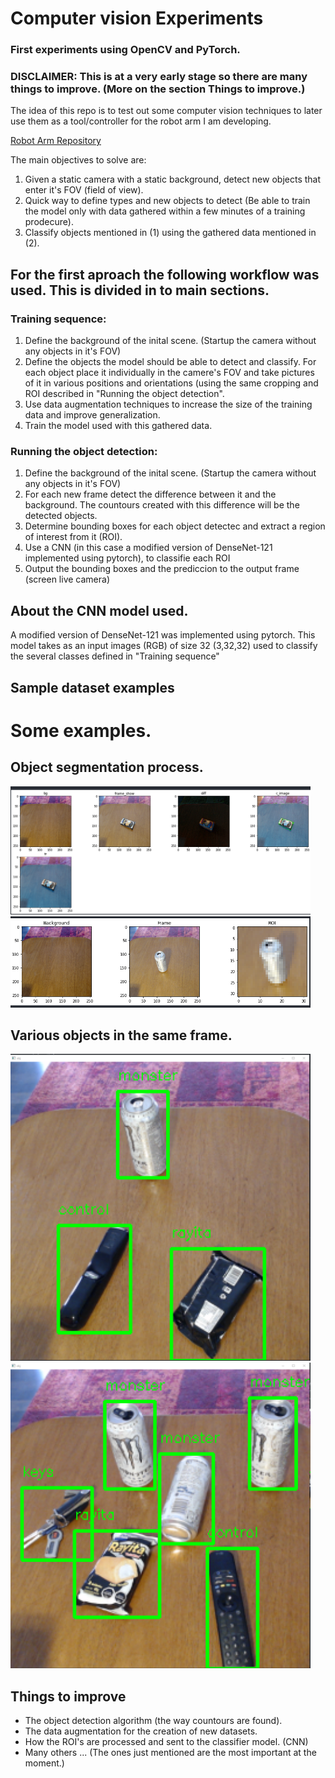 # Computer vision Experiments

### First experiments using OpenCV and PyTorch.

### DISCLAIMER: This is at a very early stage so there are many things to improve. (More on the section Things to improve.)

The idea of this repo is to test out some computer vision techniques to later use them as a tool/controller for the robot arm I am developing.


[Robot Arm Repository ](https://github.com/alberto-abarzua/3d_printed_robot_arm)

The main objectives to solve are:

1. Given a static camera with a static background, detect new objects that enter it's FOV (field of view).
2. Quick way to define types and new objects to detect (Be able to train the model only with data gathered within a few minutes of a training prodecure).
3. Classify objects mentioned in (1) using the gathered data mentioned in (2).

## For the first aproach the following workflow was used. This is divided in to main sections.

### Training sequence:

1. Define the background of the inital scene. (Startup the camera without any objects in it's FOV)
2. Define the objects the model should be able to detect and classify. For each object place it individually in the camere's FOV and take pictures of it in various positions and orientations (using the same cropping and ROI described in "Running the object detection".
3. Use data augmentation techniques to increase the size of the training data and improve generalization.
4. Train the model used with this gathered data.

### Running the object detection:

1. Define the background of the inital scene. (Startup the camera without any objects in it's FOV)
2. For each new frame detect the difference between it and the background. The countours created with this difference will be the detected objects.
3. Determine bounding boxes for each object detectec and extract a region of interest from it (ROI).
4. Use a CNN  (in this case a modified version of DenseNet-121 implemented using pytorch), to classifie each ROI
5. Output the bounding boxes and the prediccion to the output frame (screen live camera)


## About the CNN model used.

A modified version of DenseNet-121 was implemented using pytorch. This model takes as an input images (RGB) of size 32 (3,32,32) used to classify the several classes defined in "Training sequence"
## Sample dataset examples




# Some examples.


## Object segmentation process.

<img src="src/segment.png" style = "width: 30rem;" alt="">

<img src="src/roi.png" style = "width: 30rem;" alt="">

## Various objects in the same frame.
  <img src="src/overview.png" style = "width: 30rem;" alt="">
  <img src="src/another.png" style = "width: 30rem;" alt="">


## Things to improve

- The object detection algorithm (the way countours are found).
- The data augmentation for the creation of new datasets.
- How the ROI's are processed and sent to the classifier model. (CNN)
- Many others ... (The ones just mentioned are the most important at the moment.)









